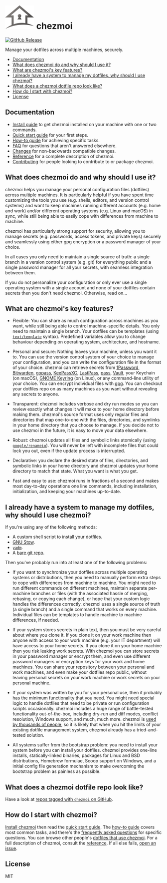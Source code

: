 # ![chezmoi logo](logo-144px.svg) chezmoi

[![GitHub Release](https://img.shields.io/github/release/twpayne/chezmoi.svg)](https://github.com/twpayne/chezmoi/releases)

Manage your dotfiles across multiple machines, securely.

* [Documentation](#documentation)
* [What does chezmoi do and why should I use it?](#what-does-chezmoi-do-and-why-should-i-use-it)
* [What are chezmoi's key features?](#what-are-chezmois-key-features)
* [I already have a system to manage my dotfiles, why should I use chezmoi?](#i-already-have-a-system-to-manage-my-dotfiles-why-should-i-use-chezmoi)
* [What does a chezmoi dotfile repo look like?](#what-does-a-chezmoi-dotfile-repo-look-like)
* [How do I start with chezmoi?](#how-do-i-start-with-chezmoi)
* [License](#license)

## Documentation

* [Install guide](docs/INSTALL.md) to get chezmoi installed on your machine with
  one or two commands.
* [Quick start guide](docs/QUICKSTART.md) for your first steps.
* [How-to guide](docs/HOWTO.md) for achieving specific tasks.
* [FAQ](docs/FAQ.md) for questions that aren't answered elsewhere.
* [Changes](docs/CHANGES.md) for non-backwards compatible changes.
* [Reference](docs/REFERENCE.md) for a complete description of chezmoi.
* [Contributing](docs/CONTRIBUTING.md) for people looking to contribute to or
  package chezmoi.

## What does chezmoi do and why should I use it?

chezmoi helps you manage your personal configuration files (dotfiles) across
multiple machines. It is particularly helpful if you have spent time customizing
the tools you use (e.g. shells, editors, and version control systems) and want
to keep machines running different accounts (e.g. home and work) and/or
different operating systems (e.g. Linux and macOS) in sync, while still being
able to easily cope with differences from machine to machine.

chezmoi has particularly strong support for security, allowing you to manage
secrets (e.g. passwords, access tokens, and private keys) securely and
seamlessly using either gpg encryption or a password manager of your choice.

In all cases you only need to maintain a single source of truth: a single branch
in a version control system (e.g. git) for everything public and a single
password manager for all your secrets, with seamless integration between them.

If you do not personalize your configuration or only ever use a single operating
system with a single account and none of your dotfiles contain secrets then you
don't need chezmoi. Otherwise, read on...

## What are chezmoi's key features?

* Flexible: You can share as much configuration across machines as you want,
  while still being able to control machine-specific details. You only need to
  maintain a single branch. Your dotfiles can be templates (using
  [`text/template`](https://pkg.go.dev/text/template) syntax). Predefined
  variables allow you to change behaviour depending on operating system,
  architecture, and hostname.

* Personal and secure: Nothing leaves your machine, unless you want it to. You
  can use the version control system of your choice to manage your
  configuration, and you can write the configuration file in the format of your
  choice. chezmoi can retrieve secrets from [1Password](https://1password.com/),
  [Bitwarden](https://bitwarden.com/), [gopass](https://www.gopass.pw/),
  [KeePassXC](https://keepassxc.org/), [LastPass](https://lastpass.com/),
  [pass](https://www.passwordstore.org/), [Vault](https://www.vaultproject.io/),
  your Keychain (on macOS), [GNOME
  Keyring](https://wiki.gnome.org/Projects/GnomeKeyring) (on Linux), or any
  command-line utility of your choice. You can encrypt individual files with
  [gpg](https://www.gnupg.org). You can checkout your dotfiles repo on as many
  machines as you want without revealing any secrets to anyone.

* Transparent: chezmoi includes verbose and dry run modes so you can review
  exactly what changes it will make to your home directory before making them.
  chezmoi's source format uses only regular files and directories that map
  one-to-one with the files, directories, and symlinks in your home directory
  that you choose to manage. If you decide not to use chezmoi in the future, it
  is easy to move your data elsewhere.

* Robust: chezmoi updates all files and symbolic links atomically (using
  [`google/renameio`](https://github.com/google/renameio)). You will never be
  left with incomplete files that could lock you out, even if the update process
  is interrupted.

* Declarative: you declare the desired state of files, directories, and symbolic
  links in your home directory and chezmoi updates your home directory to match
  that state. What you want is what you get.

* Fast and easy to use: chezmoi runs in fractions of a second and makes most
  day-to-day operations one line commands, including installation,
  initialization, and keeping your machines up-to-date.

## I already have a system to manage my dotfiles, why should I use chezmoi?

If you're using any of the following methods:

* A custom shell script to install your dotfiles.
* [GNU Stow](http://brandon.invergo.net/news/2012-05-26-using-gnu-stow-to-manage-your-dotfiles.html).
* [`yadm`](https://yadm.io/).
* A [bare git repo](https://www.atlassian.com/git/tutorials/dotfiles).

Then you've probably run into at least one of the following problems:

* If you want to synchronize your dotfiles across multiple operating systems or
  distributions, then you need to manually perform extra steps to cope with
  differences from machine to machine. You might need to run different commands
  on different machines, maintain separate per-machine branches or files (with
  the associated hassle of merging, rebasing, or copying each change), or hope
  that your custom logic handles the differences correctly. chezmoi uses a
  single source of truth (a single branch) and a single command that works on
  every machine. Individual files can be templates to handle machine to machine
  differences, if needed.

* If your system stores secrets in plain text, then you must be very careful
  about where you clone it. If you clone it on your work machine then anyone
  with access to your work machine (e.g. your IT department) will have access to
  your home secrets. If you clone it on your home machine then you risk leaking
  work secrets. With chezmoi you can store secrets in your password manager or
  encrypt them, and even use different password managers or encryption keys for
  your work and home machines. You can share your repository between your
  personal and work machines, and even make your dotfiles repo public, without
  leaving personal secrets on your work machine or work secrets on your personal
  machine.

* If your system was written by you for your personal use, then it probably has
  the minimum functionality that you need. You might need special logic to
  handle dotfiles that need to be private or run configuration scripts
  occasionally. chezmoi includes a huge range of battle-tested functionality
  out-of-the-box, including dry-run and diff modes, conflict resolution, Windows
  support, and much, much more. chezmoi is [used by thousands of
  people](https://github.com/twpayne/chezmoi/stargazers), so it is likely that
  when you hit the limits of your existing dotfile management system, chezmoi
  already has a tried-and-tested solution.

* All systems suffer from the bootstrap problem: you need to install your system
  before you can install your dotfiles. chezmoi provides one-line installs,
  statically-linked binaries, packages for Linux and BSD distributions, Homebrew
  formulae, Scoop support on Windows, and a initial config file generation
  mechanism to make overcoming the bootstrap problem as painless as possible.

## What does a chezmoi dotfile repo look like?

Have a look at [repos tagged with `chezmoi` on GitHub](https://github.com/topics/chezmoi).

## How do I start with chezmoi?

[Install chezmoi](docs/INSTALL.md) then read the [quick start
guide](docs/QUICKSTART.md). The [how-to guide](docs/HOWTO.md) covers most common
tasks, and there's the [frequently asked questions](docs/FAQ.md) for specific
questions. You can browse other people's [dotfiles that use
chezmoi](https://github.com/topics/chezmoi). For a full description of chezmoi,
consult the [reference](docs/REFERENCE.md). If all else fails, [open an
issue](https://github.com/twpayne/chezmoi/issues/new/choose).

## License

MIT

